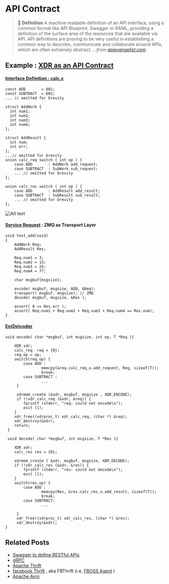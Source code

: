 # API Contract

> :book: **Definition** A machine readable definition of an API interface, using a common format like API Blueprint, Swagger or RAML, providing a definition of the surface area of the resources that are available via API. API definitions are proving to be very useful in establishing a common way to describe, communicate and collaborate around APIs, which are often extremely abstract. ..._from [apievangelist.com](https://apievangelist.com/2014/07/15/an-api-definition-as-the-truth-in-the-api-contract/)_ 

## Example : [XDR as an API Contract](https://github.com/phyunsj/api-contract/tree/master/xdr_zmq_calc)

#### [Interface Definition : calc.x](https://github.com/phyunsj/api-contract/blob/master/xdr_zmq_calc/calc.x) 

```
const ADD       = 601;
const SUBTRACT  = 602;
... // omitted for brevity

struct AddWork {
  int num1;
  int num2;
  int num3;
  int num4;
};

struct AddResult {
  int num;
  int err;
};
...// omitted for brevity
union calc_req switch ( int op ) {
    case ADD       : AddWork add_request;
    case SUBTRACT  : SubWork sub_request;
    ... // omitted for brevity
};

union calc_res switch ( int op ) {
    case ADD       : AddResult add_result;
    case SUBTRACT  : SubResult sub_result;
    ... // omitted for brevity
};
```

![Alt text](https://g.gravizo.com/svg?%40startuml%3B%0Ahide%20footbox%3B%0Aautonumber%3B%0Aactor%20User%3B%0Abox%20%22External%20Service%22%3B%0Aparticipant%20%22Proxy%20Service%20A%22%20as%20A%3B%0Aparticipant%20%22Transport%22%20as%20B%3B%0Aend%20box%3B%0Abox%20%22Internal%20Service%22%3B%0Aparticipant%20%22Transport%22%20as%20C%3B%0Aparticipant%20%22Service%20Handler%22%20as%20D%3B%0Aend%20box%3B%0Aparticipant%20%22Service%20A%22%20as%20E%3B%0A...%20...%3B%0AUser%20-%3E%20A%3A%20Service%20Request%3B%0Aactivate%20A%3B%0AA%20-%3E%20B%3A%20Create%20Request/XDR%20encode%3B%0Anote%20over%20A%3A%20switch%20req-%3Eop%3B%0Aactivate%20B%3B%0AB%20-%3E%20C%3A%20zmq_send%3B%0Aactivate%20C%3B%0AC%20-%3E%20D%3A%20XDR%20decode/Create%20Request%3B%0Aactivate%20D%3B%0Anote%20over%20D%3B%0Aswitch%20req-%3Eop%3B%0Aend%20note%3B%0AD%20-%3E%20E%3B%0Aactivate%20E%3B%0AD%20%3C--E%3B%0Adeactivate%20E%3B%0AD%20--%3E%20C%3A%20XDR%20encode%3B%0Adeactivate%20D%3B%0AC%20--%3E%20B%3A%20zmq_receive%3B%0Adeactivate%20C%3B%0AB%20--%3E%20A%3A%20XDR%20decode%3B%0Adeactivate%20B%3B%0AA%20--%3E%20User%3A%20Service%20Response%3B%0Adeactivate%20A%3B%0Aref%20over%20A%3B%0A%20test_add%3Acalc_client.cpp%3B%0Aend%20ref%3B%0Aref%20over%20D%2CE%3B%0A%20serve%3Acalc_server.cpp%3B%0Aend%20ref%3B%0A...%3B%0A%40enduml)

#### [Service Request](https://github.com/phyunsj/api-contract/blob/master/xdr_zmq_calc/calc_client.cpp) : ZMQ as Transport Layer

```
void test_add(void)
{
    AddWork Req;
    AddResult Res;

    Req.num1 = 3;
    Req.num2 = 13;
    Req.num3 = 25;
    Req.num4 = 77;

    char msgbuf[msgsize];
     
    encode( msgbuf, msgsize, ADD, &Req);
    transport( msgbuf, msgsize); // ZMQ
    decode( msgbuf, msgsize, &Res );

    assert( 0 == Res.err );
    assert( Req.num1 + Req.num2 + Req.num3 + Req.num4 == Res.num);
}
```

#### [En(De)coder](https://github.com/phyunsj/api-contract/blob/master/xdr_zmq_calc/calc_client.cpp)

```
void encode( char *msgbuf, int msgsize, int op, T *Req ){
    
    XDR xdr;
    calc_req  req = {0};
    req.op = op;
    switch(req.op) {
        case ADD : 
                memcpy(&req.calc_req_u.add_request, Req, sizeof(T));
                break;
        case SUBTRACT : 
                ...
     }
     
     xdrmem_create (&xdr, msgbuf, msgsize , XDR_ENCODE);
     if (!xdr_calc_req (&xdr, &req)) {
        fprintf (stderr, "req: could not encode\n");
        exit (1);
    }
    xdr_free((xdrproc_t) xdr_calc_req, (char *) &req);
    xdr_destroy(&xdr);
    return;
 }
 
 void decode( char *msgbuf, int msgsize, T *Res ){
     
    XDR xdr;
    calc_res res = {0};

    xdrmem_create ( &xdr, msgbuf, msgsize, XDR_DECODE);
    if (!xdr_calc_res (&xdr, &res)) {
        fprintf (stderr, "res: could not decode\n");
        exit (1);
    }
    switch(res.op) {
        case ADD : 
                memcpy(Res, &res.calc_res_u.add_result, sizeof(T));
                break;
        case SUBTRACT: 
                ...
                
     }
     xdr_free((xdrproc_t) xdr_calc_res, (char *) &res);
     xdr_destroy(&xdr);
}
```

## Related Posts

- [Swagger to define RESTful APIs](https://developer.ibm.com/articles/wa-use-swagger-to-document-and-define-restful-apis/)
- [gRPC](https://grpc.io/)
- [Apache Thrift](https://thrift.apache.org/)
- [facebook Thrift](https://github.com/facebook/fbthrift) , aka FBThrift (i.e, [FBOSS Agent](https://github.com/facebook/fboss/tree/master/fboss/agent) )
- [Apache Avro](https://avro.apache.org/)
